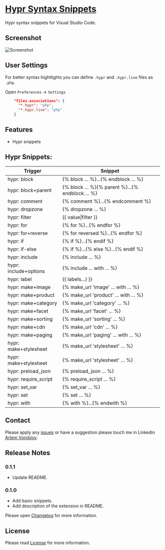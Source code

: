# [Hypr Syntax Snippets](https://marketplace.visualstudio.com/items?itemName=temu4.hypr-snippets)

Hypr syntax snippets for Visual Studio Code.

## Screenshot

![Screenshot](https://github.com/Temu4/hypr-snippets/raw/master/images/screenshot.gif)

## User Settings

For better syntax hightlights you can define `.hypr` and `.hypr.live` files as `.php`.

Open `Preferences` -> `Settings`

```json
    "files.associations": {
      "*.hypr": "php",
      "*.hypr.live": "php"
    }
```

## Features

* Hypr snippets

## Hypr Snippets:

| Trigger               | Snippet                                    |
|-----------------------|--------------------------------------------|
| hypr: block           | {% block ... %}...{% endblock ... %}       |
| hypr: block+parent    | {% block ... %}{% parent %}...{% endblock ... %}       |
| hypr: comment         | {% comment %}...{% endcomment %}           |
| hypr: dropzone        | {% dropzone ... %}                         |
| hypr: filter          | {{ value&#124;filter }}                         |
| hypr: for             | {% for %}...{% endfor %}                   |
| hypr: for+reverse     | {% for reversed %}...{% endfor %}          |
| hypr: if              | {% if %}...{% endif %}                     |
| hypr: if-else         | {% if %}...{% else %}...{% endif %}        |
| hypr: include         | {% include ... %}                          |
| hypr: include+options | {% include ... with ... %}                 |
| hypr: label           | {{ labels...} }}                           |
| hypr: make+image      | {% make_url 'image' ... with ... %}        |
| hypr: make+product    | {% make_url 'product' ... with ... %}      |
| hypr: make+category   | {% make_url 'category' ... %}              |
| hypr: make+facet      | {% make_url 'facet' ... %}                 |
| hypr: make+sorting    | {% make_url 'sorting' ... %}               |
| hypr: make+cdn        | {% make_url 'cdn' ... %}                   |
| hypr: make+paging     | {% make_url 'paging' ... with ... %}       |
| hypr: make+stylesheet | {% make_url 'stylesheet' ... %}            |
| hypr: make+stylesheet | {% make_url 'stylesheet' ... %}            |
| hypr: preload_json    | {% preload_json ... %}                     |
| hypr: require_script  | {% require_script ... %}                   |
| hypr: set_var         | {% set_var ... %}                          |
| hypr: set             | {% set ... %}                              |
| hypr: with            | {% with %}...{% endwith %}                 |

## Contact

Please apply any [issues](https://github.com/Temu4/hypr-snippets/issues) or have a suggestion please touch me in Linkedin [Artem Vorobiov](https://www.linkedin.com/in/artem-vorobiov/).

## Release Notes 

### 0.1.1

- Update README. 

### 0.1.0

- Add basic snippets. 
- Add description of the extension in README.

Please open [Changelog](https://github.com/Temu4/hypr-snippets/blob/master/CHANGELOG.md) for more information.

## License

Please read [License](https://github.com/Temu4/hypr-snippets/blob/master/LICENSE.md) for more information.

